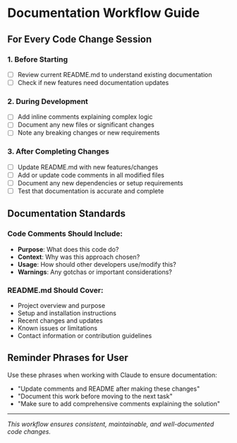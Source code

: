 # Documentation Workflow Guide

## For Every Code Change Session

### 1. Before Starting
- [ ] Review current README.md to understand existing documentation
- [ ] Check if new features need documentation updates

### 2. During Development  
- [ ] Add inline comments explaining complex logic
- [ ] Document any new files or significant changes
- [ ] Note any breaking changes or new requirements

### 3. After Completing Changes
- [ ] Update README.md with new features/changes
- [ ] Add or update code comments in all modified files
- [ ] Document any new dependencies or setup requirements
- [ ] Test that documentation is accurate and complete

## Documentation Standards

### Code Comments Should Include:
- **Purpose**: What does this code do?
- **Context**: Why was this approach chosen?
- **Usage**: How should other developers use/modify this?
- **Warnings**: Any gotchas or important considerations?

### README.md Should Cover:
- Project overview and purpose
- Setup and installation instructions
- Recent changes and updates
- Known issues or limitations
- Contact information or contribution guidelines

## Reminder Phrases for User

Use these phrases when working with Claude to ensure documentation:
- "Update comments and README after making these changes"
- "Document this work before moving to the next task"
- "Make sure to add comprehensive comments explaining the solution"

---

*This workflow ensures consistent, maintainable, and well-documented code changes.*